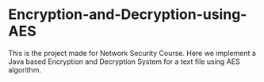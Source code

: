 # Encryption-and-Decryption-using-AES
This is the project made for Network Security Course. Here we implement a Java based Encryption and Decryption System for a text file using AES algorithm.
